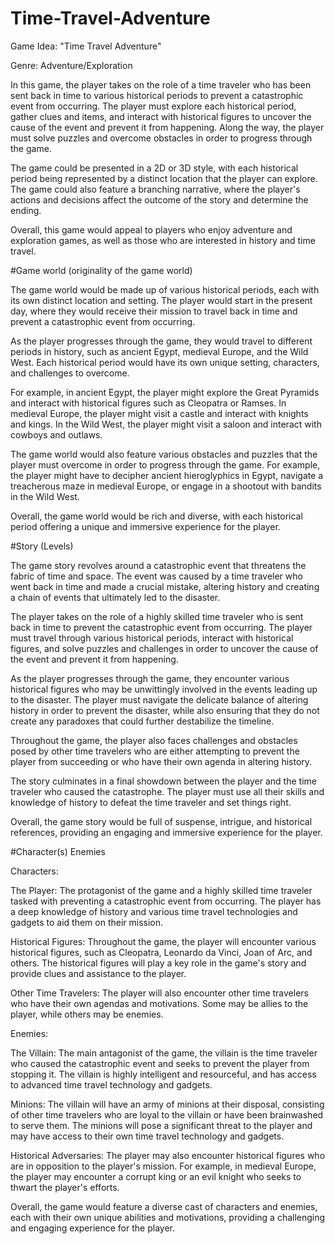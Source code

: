 # Time-Travel-Adventure

Game Idea: "Time Travel Adventure"

Genre: Adventure/Exploration

In this game, the player takes on the role of a time traveler who has been sent back in time to various historical periods to prevent a catastrophic event from occurring. The player must explore each historical period, gather clues and items, and interact with historical figures to uncover the cause of the event and prevent it from happening. Along the way, the player must solve puzzles and overcome obstacles in order to progress through the game.

The game could be presented in a 2D or 3D style, with each historical period being represented by a distinct location that the player can explore. The game could also feature a branching narrative, where the player's actions and decisions affect the outcome of the story and determine the ending.

Overall, this game would appeal to players who enjoy adventure and exploration games, as well as those who are interested in history and time travel.

#Game world (originality of the game world)

The game world would be made up of various historical periods, each with its own distinct location and setting. The player would start in the present day, where they would receive their mission to travel back in time and prevent a catastrophic event from occurring.

As the player progresses through the game, they would travel to different periods in history, such as ancient Egypt, medieval Europe, and the Wild West. Each historical period would have its own unique setting, characters, and challenges to overcome.

For example, in ancient Egypt, the player might explore the Great Pyramids and interact with historical figures such as Cleopatra or Ramses. In medieval Europe, the player might visit a castle and interact with knights and kings. In the Wild West, the player might visit a saloon and interact with cowboys and outlaws.

The game world would also feature various obstacles and puzzles that the player must overcome in order to progress through the game. For example, the player might have to decipher ancient hieroglyphics in Egypt, navigate a treacherous maze in medieval Europe, or engage in a shootout with bandits in the Wild West.

Overall, the game world would be rich and diverse, with each historical period offering a unique and immersive experience for the player.


#Story (Levels)

The game story revolves around a catastrophic event that threatens the fabric of time and space. The event was caused by a time traveler who went back in time and made a crucial mistake, altering history and creating a chain of events that ultimately led to the disaster.

The player takes on the role of a highly skilled time traveler who is sent back in time to prevent the catastrophic event from occurring. The player must travel through various historical periods, interact with historical figures, and solve puzzles and challenges in order to uncover the cause of the event and prevent it from happening.

As the player progresses through the game, they encounter various historical figures who may be unwittingly involved in the events leading up to the disaster. The player must navigate the delicate balance of altering history in order to prevent the disaster, while also ensuring that they do not create any paradoxes that could further destabilize the timeline.

Throughout the game, the player also faces challenges and obstacles posed by other time travelers who are either attempting to prevent the player from succeeding or who have their own agenda in altering history.

The story culminates in a final showdown between the player and the time traveler who caused the catastrophe. The player must use all their skills and knowledge of history to defeat the time traveler and set things right.

Overall, the game story would be full of suspense, intrigue, and historical references, providing an engaging and immersive experience for the player.

#Character(s) Enemies

Characters:

The Player: The protagonist of the game and a highly skilled time traveler tasked with preventing a catastrophic event from occurring. The player has a deep knowledge of history and various time travel technologies and gadgets to aid them on their mission.

Historical Figures: Throughout the game, the player will encounter various historical figures, such as Cleopatra, Leonardo da Vinci, Joan of Arc, and others. The historical figures will play a key role in the game's story and provide clues and assistance to the player.

Other Time Travelers: The player will also encounter other time travelers who have their own agendas and motivations. Some may be allies to the player, while others may be enemies.

Enemies:

The Villain: The main antagonist of the game, the villain is the time traveler who caused the catastrophic event and seeks to prevent the player from stopping it. The villain is highly intelligent and resourceful, and has access to advanced time travel technology and gadgets.

Minions: The villain will have an army of minions at their disposal, consisting of other time travelers who are loyal to the villain or have been brainwashed to serve them. The minions will pose a significant threat to the player and may have access to their own time travel technology and gadgets.

Historical Adversaries: The player may also encounter historical figures who are in opposition to the player's mission. For example, in medieval Europe, the player may encounter a corrupt king or an evil knight who seeks to thwart the player's efforts.

Overall, the game would feature a diverse cast of characters and enemies, each with their own unique abilities and motivations, providing a challenging and engaging experience for the player.
